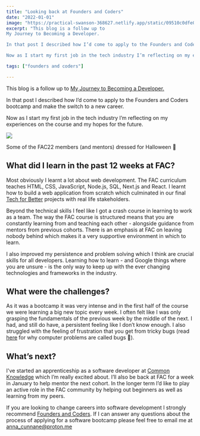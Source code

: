 ```yaml
---
title: "Looking back at Founders and Coders"
date: "2022-01-01"
image: "https://practical-swanson-368627.netlify.app/static/09510c0dfe05e2955d569ddd1284077c/18872/cohort.png"
excerpt: "This blog is a follow up to
My Journey to Becoming a Developer.

In that post I described how I’d come to apply to the Founders and Coders bootcamp and make the switch to a new career.

Now as I start my first job in the tech industry I’m reflecting on my experiences on the course and my hopes for the future."

tags: ["founders and coders"]

---
```


<article>

This blog is a follow up to [My Journey to Becoming a Developer. ](https://www.annacunnane.co.uk/blog/My%20journey%20to%20become%20a%20developer)

In that post I described how I’d come to apply to the Founders and Coders bootcamp and make the switch to a new career.

Now as I start my first job in the tech industry I’m reflecting on my experiences on the course and my hopes for the future.

![](https://practical-swanson-368627.netlify.app/static/09510c0dfe05e2955d569ddd1284077c/18872/cohort.png)

Some of the FAC22 members (and mentors) dressed for Halloween 👻

<h2> What did I learn in the past 12 weeks at FAC? </h2>

Most obviously I learnt a lot about web development. The FAC curriculum teaches HTML, CSS, JavaScript, Node.js, SQL, Next.js and React. I learnt how to build a web application from scratch which culminated in our final [Tech for Better](https://github.com/tech-for-better/solent-mind) projects with real life stakeholders.

Beyond the technical skills I feel like I got a crash course in learning to work as a team. The way the FAC course is structured means that you are constantly learning from and teaching each other - alongside guidance from mentors from previous cohorts. There is an emphasis at FAC on leaving nobody behind which makes it a very supportive environment in which to learn.

I also improved my persistence and problem solving which I think are crucial skills for all developers. Learning how to learn - and Google things where you are unsure - is the only way to keep up with the ever changing technologies and frameworks in the industry.

<h2> What were the challenges? </h2>

As it was a bootcamp it was very intense and in the first half of the course we were learning a big new topic every week. I often felt like I was only grasping the fundamentals of the previous week by the middle of the next. I had, and still do have, a persistent feeling like I don’t know enough. I also struggled with the feeling of frustration that you get from tricky bugs (read [here](https://interestingengineering.com/the-origin-of-the-term-computer-bug) for why computer problems are called bugs 🦟).

<h2> What’s next? </h2>

I've started an apprenticeship as a software developer at [Common Knowledge](https://commonknowledge.coop/) which I’m really excited about. I’ll also be back at FAC for a week in January to help mentor the next cohort. In the longer term I’d like to play an active role in the FAC community by helping out beginners as well as learning from my peers.

If you are looking to change careers into software development I strongly recommend [Founders and Coders](https://www.foundersandcoders.com/apply/). If I can answer any questions about the process of applying for a software bootcamp please feel free to email me at anna_cunnane@proton.me

</article>
